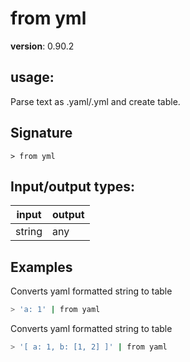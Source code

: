 # from yml

**version**: 0.90.2

## **usage**:

Parse text as .yaml/.yml and create table.

## Signature

`> from yml `

## Input/output types:

| input  | output |
| ------ | ------ |
| string | any    |

## Examples

Converts yaml formatted string to table

```bash
> 'a: 1' | from yaml
```

Converts yaml formatted string to table

```bash
> '[ a: 1, b: [1, 2] ]' | from yaml
```
